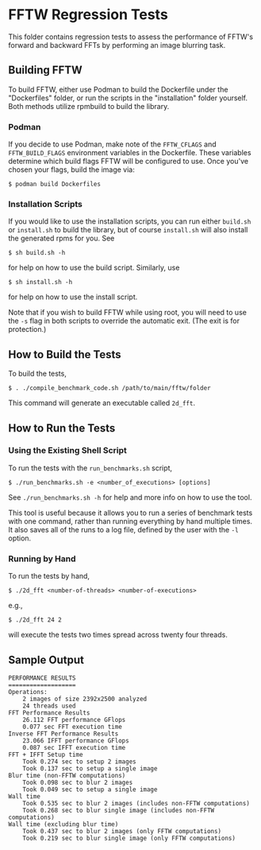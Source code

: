 # FFTW Regression Tests

This folder contains regression tests to assess the performance of FFTW's forward and backward FFTs by performing an image blurring task.

## Building FFTW

To build FFTW, either use Podman to build the Dockerfile under the "Dockerfiles" folder, or run the scripts in the "installation" folder yourself. Both methods utilize rpmbuild to build the library.

### Podman

If you decide to use Podman, make note of the `FFTW_CFLAGS` and `FFTW_BUILD_FLAGS` environment variables in the Dockerfile. These variables determine which build flags FFTW will be configured to use. Once you've chosen your flags, build the image via:

```
$ podman build Dockerfiles
```

### Installation Scripts

If you would like to use the installation scripts, you can run either `build.sh` or `install.sh` to build the library, but of course `install.sh` will also install the generated rpms for you. See

```
$ sh build.sh -h
```

for help on how to use the build script. Similarly, use

```
$ sh install.sh -h
```

for help on how to use the install script.

Note that if you wish to build FFTW while using root, you will need to use the `-s` flag in both scripts to override the automatic exit. (The exit is for protection.)

## How to Build the Tests

To build the tests,

```
$ . ./compile_benchmark_code.sh /path/to/main/fftw/folder
```

This command will generate an executable called `2d_fft`.

## How to Run the Tests

### Using the Existing Shell Script

To run the tests with the `run_benchmarks.sh` script,

```
$ ./run_benchmarks.sh -e <number_of_executions> [options]
```

See `./run_benchmarks.sh -h` for help and more info on how to use the tool.

This tool is useful because it allows you to run a series of benchmark tests with one command, rather than running everything by hand multiple times. It also saves all of the runs to a log file, defined by the user with the `-l` option.


### Running by Hand

To run the tests by hand,

```
$ ./2d_fft <number-of-threads> <number-of-executions>
```

e.g.,

```
$ ./2d_fft 24 2
```

will execute the tests two times spread across twenty four threads.


## Sample Output

```
PERFORMANCE RESULTS
===================
Operations:
    2 images of size 2392x2500 analyzed
    24 threads used
FFT Performance Results
    26.112 FFT performance GFlops
    0.077 sec FFT execution time
Inverse FFT Performance Results
    23.066 IFFT performance GFlops
    0.087 sec IFFT execution time
FFT + IFFT Setup time
    Took 0.274 sec to setup 2 images
    Took 0.137 sec to setup a single image
Blur time (non-FFTW computations)
    Took 0.098 sec to blur 2 images
    Took 0.049 sec to setup a single image
Wall time
    Took 0.535 sec to blur 2 images (includes non-FFTW computations)
    Took 0.268 sec to blur single image (includes non-FFTW computations)
Wall time (excluding blur time)
    Took 0.437 sec to blur 2 images (only FFTW computations)
    Took 0.219 sec to blur single image (only FFTW computations)
```
